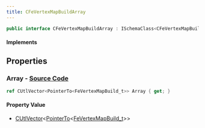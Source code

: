 ```yaml
---
title: CFeVertexMapBuildArray
---
```


```csharp
public interface CFeVertexMapBuildArray : ISchemaClass<CFeVertexMapBuildArray>, ISchemaField, ISchemaClass, INativeHandle
```

#### Implements

## Properties

### **Array** - [Source Code](https://github.com/swiftly-solution/swiftlys2/blob/main/managed/src/SwiftlyS2.Generated/Schemas/Interfaces/CFeVertexMapBuildArray.cs#L16)

```csharp
ref CUtlVector<PointerTo<FeVertexMapBuild_t>> Array { get; }
```

#### Property Value

- [CUtlVector](/docs/api/-1)<[PointerTo](/docs/api/shared/natives/pointerto-1)<[FeVertexMapBuild_t](/docs/api/shared/schemadefinitions/fevertexmapbuild_t)>>

